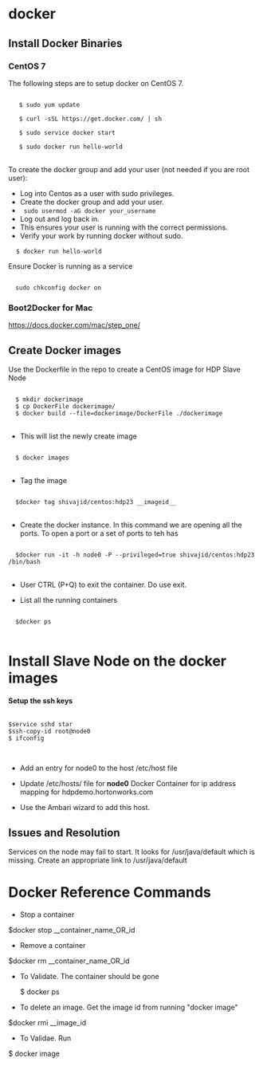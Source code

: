 # docker
## Install Docker Binaries

### CentOS 7
The following steps are to setup docker on CentOS 7.
<pre>
<code>
   $ sudo yum update

   $ curl -sSL https://get.docker.com/ | sh

   $ sudo service docker start

   $ sudo docker run hello-world
</code>
</pre>

To create the docker group and add your user (not needed if you are root user):

* Log into Centos as a user with sudo privileges.
* Create the docker group and add your user.
* <code> sudo usermod -aG docker your_username </code>
* Log out and log back in.
* This ensures your user is running with the correct permissions.
* Verify your work by running docker without sudo.

<pre>
 <code> $ docker run hello-world</code>
</pre>
Ensure Docker is running as a service
<pre><code>
  sudo chkconfig docker on
</pre></code>

### Boot2Docker for Mac
  https://docs.docker.com/mac/step_one/

## Create Docker images 

Use the Dockerfile in the repo to create a CentOS image for HDP Slave Node
<pre>
<code>
  $ mkdir dockerimage
  $ cp DockerFile dockerimage/
  $ docker build --file=dockerimage/DockerFile ./dockerimage
</code>
</pre>

+ This will list the newly create image
<pre>
<code>
  $ docker images 
</code>
</pre>

+ Tag the image
<pre>
<code>
  $docker tag shivajid/centos:hdp23 __imageid__
</code>
</pre>

+ Create the docker instance. In this command we are opening all the ports. To open a port or a set of ports to teh has

<pre>
<code>
  $docker run -it -h node0 -P --privileged=true shivajid/centos:hdp23 /bin/bash
</code>
</pre>

+  User CTRL (P+Q) to exit the container. Do use exit.

+ List all the running containers
<pre><code>
  $docker ps
</code> </pre>
#  Install Slave Node on the docker images



#### Setup the ssh keys
<pre>
<code>
$service sshd star
$ssh-copy-id root@node0
$ ifconfig

</code>
</pre>

+  Add an entry for node0 to the host /etc/host file
+ Update /etc/hosts/ file for <b>node0</b> Docker Container  for ip address mapping for hdpdemo.hortonworks.com


+ Use the Ambari wizard to add this host. 

## Issues and Resolution

Services on the node may fail to start. It looks for /usr/java/default which is missing. Create an appropriate link to /usr/java/default 




# Docker Reference Commands
+  Stop a container

  $docker stop __container_name_OR_id

+  Remove a container

  $docker rm __container_name_OR_id

+ To Validate. The container should be gone

  $ docker ps

+  To delete an image. Get the image id from running "docker image"

  $docker rmi __image_id

+  To Validae. Run 

  $ docker image


